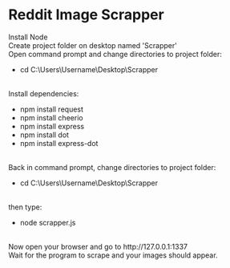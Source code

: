 # Reddit Image Scrapper

Install Node<br />
Create project folder on desktop named 'Scrapper'<br />
Open command prompt and change directories to project folder:<br />
<ul>
  <li>cd C:\Users\Username\Desktop\Scrapper</li>
</ul>
<br />
Install dependencies:<br />
<ul>
  <li>npm install request</li>
  <li>npm install cheerio</li>
  <li>npm install express</li>
  <li>npm install dot</li>
  <li>npm install express-dot</li>
</ul>
<br />
Back in command prompt, change directories to project folder:<br />
<ul>
  <li>cd C:\Users\Username\Desktop\Scrapper</li>
</ul>
<br />
then type:<br />
<ul>
  <li>node scrapper.js</li>
</ul>
<br />
Now open your browser and go to http://127.0.0.1:1337 <br />
Wait for the program to scrape and your images should appear.

